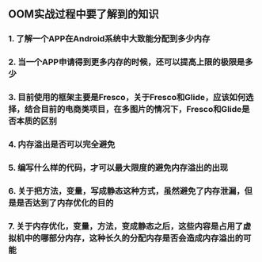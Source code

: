 ## OOM实战过程中要了解到的知识

### 1. 了解一个APP在Android系统中大致能分配到多少内存

### 2. 当一个APP申请得到更多内存的时候，还可以提高上限的极限是多少

### 3. 目前使用的框架主要是Fresco，关于Fresco和Glide，应该如何选择，结合目前的电商类项目，在多图片的情况下，Fresco和Glide是否本质的区别

### 4. 内存溢出是否可以完全避免

### 5. 编写什么样的代码，才可以最大限度的避免内存溢出的出现

### 6. 关于把方法，变量，写成静态这种方式，虽然避免了内存泄漏，但是是否达到了内存优化的目的

### 7. 关于内存优化，变量，方法，变成静态之后，这些内容是占用了虚拟机中的哪部分内存，这种长久的分配内存是否会造成内存溢出的可能